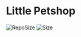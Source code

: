 [repoSizeImage]: https://img.shields.io/github/repo-size/ProfCastello/PetShop?style=plastic

# Little Petshop

![RepoSize][repoSizeImage] 
![Size][repoSizeImage]